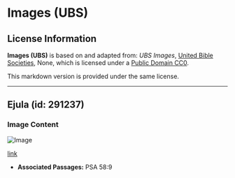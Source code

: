 # Images (UBS)

## License Information

**Images (UBS)** is based on and adapted from: _UBS Images_, [United Bible Societies](https://unitedbiblesocieties.org/), None, which is licensed under a [Public Domain CC0](https://creativecommons.org/public-domain/cc0/).

This markdown version is provided under the same license.



--------------------------------

## Ejula (id: 291237)

### Image Content

![Image](https://cdn.aquifer.bible/aquifer-content/resources/Media/WEB-0816_snail.jpg)

[link](https://cdn.aquifer.bible/aquifer-content/resources/Media/WEB-0816_snail.jpg)

* **Associated Passages:** PSA 58:9

